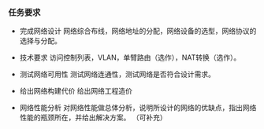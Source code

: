 ### 任务要求

- 完成网络设计
网络综合布线，网络地址的分配，网络设备的选型，网络协议的选择与分配。

- 技术要求
访问控制列表，VLAN，单臂路由（选作），NAT转换（选作）。

- 测试网络可用性
测试网络连通性，测试网络是否符合设计需求。

- 给出网络构建代价
给出网络工程造价

- 网络性能分析
对网络性能做总体分析，说明所设计的网络的优缺点，指出网络性能的瓶颈所在，并给出解决方案。
（可补充）
